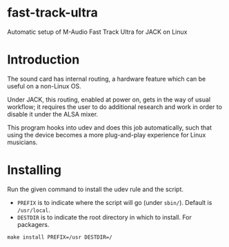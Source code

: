 # fast-track-ultra
Automatic setup of M-Audio Fast Track Ultra for JACK on Linux

# Introduction

The sound card has internal routing, a hardware feature which can be useful on a non-Linux OS.

Under JACK, this routing, enabled at power on, gets in the way of usual workflow; it requires the user to do additional research and work in order to disable it under the ALSA mixer.

This program hooks into udev and does this job automatically, such that using the device becomes a more plug-and-play experience for Linux musicians.

# Installing

Run the given command to install the udev rule and the script.

- `PREFIX` is to indicate where the script will go (under `sbin/`). Default is `/usr/local`.
- `DESTDIR` is to indicate the root directory in which to install. For packagers.

```
make install PREFIX=/usr DESTDIR=/
```
